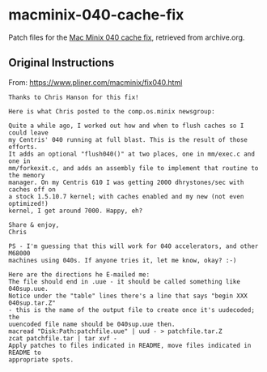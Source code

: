 # macminix-040-cache-fix

Patch files for the [Mac Minix 040 cache fix](https://www.pliner.com/macminix/fix040.html),
retrieved from archive.org.

## Original Instructions

From: https://www.pliner.com/macminix/fix040.html

```
Thanks to Chris Hanson for this fix!

Here is what Chris posted to the comp.os.minix newsgroup:

Quite a while ago, I worked out how and when to flush caches so I could leave
my Centris' 040 running at full blast. This is the result of those efforts.
It adds an optional "flush040()" at two places, one in mm/exec.c and one in
mm/forkexit.c, and adds an assembly file to implement that routine to the memory
manager. On my Centris 610 I was getting 2000 dhrystones/sec with caches off on
a stock 1.5.10.7 kernel; with caches enabled and my new (not even optimized!)
kernel, I get around 7000. Happy, eh?

Share & enjoy,
Chris

PS - I'm guessing that this will work for 040 accelerators, and other M68000
machines using 040s. If anyone tries it, let me know, okay? :-)

Here are the directions he E-mailed me:
The file should end in .uue - it should be called something like 040sup.uue.
Notice under the "table" lines there's a line that says "begin XXX 040sup.tar.Z"
- this is the name of the output file to create once it's uudecoded; the
uuencoded file name should be 040sup.uue then.
macread "Disk:Path:patchfile.uue" | uud - > patchfile.tar.Z
zcat patchfile.tar | tar xvf -
Apply patches to files indicated in README, move files indicated in README to
appropriate spots.
```
